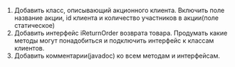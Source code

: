 1) Добавить класс, описывающий акционного клиента. Включить поле название акции, id клиента и количество участников в акции(поле статическое)
2) Добавить интерфейс iReturnOrder возврата товара. Продумать какие методы могут понадобиться и подключить интерфейс к классам клиентов.
3) Добавить комментарии(javadoc) ко всем методам и интерфейсам.